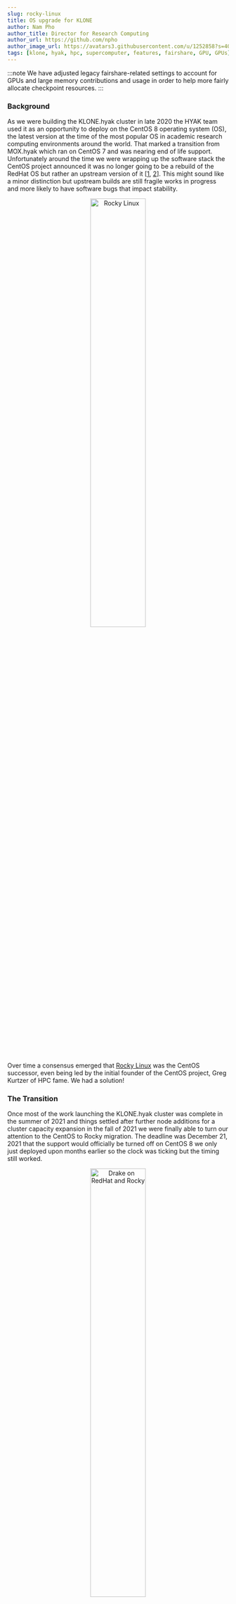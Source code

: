 ```yaml
---
slug: rocky-linux
title: OS upgrade for KLONE
author: Nam Pho
author_title: Director for Research Computing
author_url: https://github.com/npho
author_image_url: https://avatars3.githubusercontent.com/u/1252858?s=400&v=4
tags: [klone, hyak, hpc, supercomputer, features, fairshare, GPU, GPUs]
---
```


:::note
We have adjusted legacy fairshare-related settings to account for GPUs and large memory contributions and usage in order to help more fairly allocate checkpoint resources.
:::

### Background

As we were building the KLONE.hyak cluster in late 2020 the HYAK team used it as an opportunity to deploy on the CentOS 8 operating system (OS), the latest version at the time of the most popular OS in academic research computing environments around the world. That marked a transition from MOX.hyak which ran on CentOS 7 and was nearing end of life support. Unfortunately around the time we were wrapping up the software stack the CentOS project announced it was no longer going to be a rebuild of the RedHat OS but rather an upstream version of it [[1](https://blog.centos.org/2020/12/future-is-centos-stream/), [2](https://www.redhat.com/en/blog/centos-stream-building-innovative-future-enterprise-linux)]. This might sound like a minor distinction but upstream builds are still fragile works in progress and more likely to have software bugs that impact stability.

<center>
	<img src="/img/blog/rocky-linux.png" alt="Rocky Linux" width="50%" />
</center>

Over time a consensus emerged that [Rocky Linux](https://rockylinux.org) was the CentOS successor, even being led
by the initial founder of the CentOS project, Greg Kurtzer of HPC fame. We had a solution!

### The Transition

Once most of the work launching the KLONE.hyak cluster was complete in the summer of 2021 and things settled after further node additions for a cluster capacity expansion in the fall of 2021 we were finally able to turn our attention to the CentOS to Rocky migration. The deadline was December 21, 2021 that the support would officially be turned off on CentOS 8 we only just deployed upon months earlier so the clock was ticking but the timing still worked.

<center>
	<img src="/img/blog/drake-redhat-rocky.jpg" alt="Drake on RedHat and Rocky" width="50%" />
</center>

Our goal was to make this as opaque to the user experience as possible. After all, it’s our job to worry about the non-science stuff for you. Since Rocky was supposed to be (at first) a code-for-code rebuild of CentOS this gave us confidence there would be minimal issues. 

We started with our backend (i.e., non-user facing infrastructure) and the SLURM scheduler was the first to go at the December 2021 maintenance. So far so good! 

At the January 2022 maintenance we swapped out all the compute node images for Rocky and a small handful of users reported issues compiling code afterwards but otherwise it was uneventful. 

The last piece of the cluster are the login nodes and in some ways we do want to take care since being externally facing to the internet there is little margin for error. We are happy to report that with the February 2022 maintenance (today), KLONE.hyak is on Rocky Linux! 🥳


### Summary

The HYAK team was forced to revisit a major OS migration early on after the new KLONE.hyak cluster launch that took some of our time and focus these last three months. This is unusual and no small feat but we have prevailed. We deployed a widely supported open-source OS that has enterprise level stability but is very cost-effective to the research community at the University of Washington. With this work behind us we should be on a sustainable platform for the life of the KLONE.hyak cluster and can re-direct our energy back to more user feature development and support. 

So in conclusion, (spoiler alert) Rocky won and it’s a good thing!

<center>
	<img src="/img/blog/rocky.png" alt="Rocky Wins!" width="50%" />
</center>
